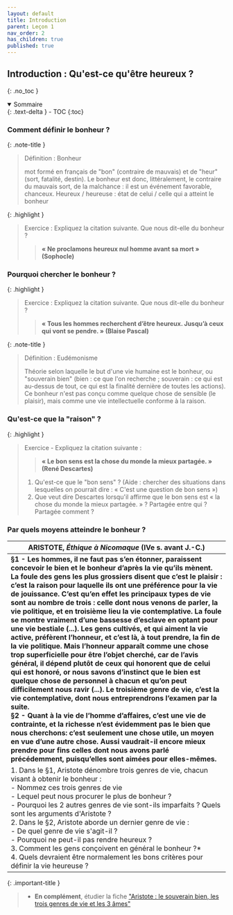 ```yaml
---
layout: default
title: Introduction
parent: Leçon 1
nav_order: 2
has_children: true
published: true
---
```

## Introduction : Qu'est-ce qu'être heureux ?

{: .no_toc }

<details open markdown="block">
  <summary>
    Sommaire
  </summary>
  {: .text-delta }
- TOC
{:toc}
</details>

### Comment définir le bonheur ?

{: .note-title }
> Définition : Bonheur
> 
> mot formé en français de "bon" (contraire de mauvais) et de "heur" (sort, fatalité, destin). Le bonheur est donc, littéralement, le contraire du mauvais sort, de la malchance : il est un événement favorable, chanceux.
Heureux / heureuse : état de celui / celle qui a atteint le bonheur

{: .highlight }
> Exercice : Expliquez la citation suivante. Que nous dit-elle du bonheur ?
>
>> **« Ne proclamons heureux nul homme avant sa mort » (Sophocle)**

### Pourquoi chercher le bonheur ?

{: .highlight }
> Exercice : Expliquez la citation suivante. Que nous dit-elle du bonheur ?
>> **« Tous les hommes recherchent d’être heureux. Jusqu’à ceux qui vont se pendre. » (Blaise Pascal)**

{: .note-title }
> Définition : Eudémonisme
> 
> Théorie selon laquelle le but d'une vie humaine est le bonheur, ou "souverain bien" (bien : ce que l'on recherche ; souverain : ce qui est au-dessus de tout, ce qui est la finalité dernière de toutes les actions). Ce bonheur n'est pas conçu comme quelque chose de sensible (le plaisir), mais comme une vie intellectuelle conforme à la raison.

### Qu'est-ce que la "raison" ?

{: .highlight }
> Exercice - Expliquez la citation suivante : 
>> **« Le bon sens est la chose du monde la mieux partagée. » (René Descartes)**
>
> 1. Qu'est-ce que le "bon sens" ? (Aide : chercher des situations dans lesquelles on pourrait dire : « C'est une question de bon sens »)
> 2. Que veut dire Descartes lorsqu'il affirme que le bon sens est « la chose du monde la mieux partagée. » ? Partagée entre qui ? Partagée comment ?

### Par quels moyens atteindre le bonheur ?

| ARISTOTE, *Éthique à Nicomaque* (IVe s. avant J.-C.)         |
| ------------------------------------------------------------ |
| **§1 - Les hommes, il ne faut pas s’en étonner, paraissent concevoir le bien et le bonheur d’après la vie qu’ils mènent. La foule des gens les plus grossiers disent que c’est le plaisir : c’est la raison pour laquelle ils ont une préférence pour la vie de jouissance. C’est qu’en effet les principaux types de vie sont au nombre de trois : celle dont nous venons de parler, la vie politique, et en troisième lieu la vie contemplative. La foule se montre vraiment d’une bassesse d’esclave en optant pour une vie bestiale (...). Les gens cultivés, et qui aiment la vie active, préfèrent l’honneur, et c’est là, à tout prendre, la fin de la vie politique. Mais l’honneur apparaît comme une chose trop superficielle pour être l’objet cherché, car de l’avis général, il dépend plutôt de ceux qui honorent que de celui qui est honoré, or nous savons d’instinct que le bien est quelque chose de personnel à chacun et qu’on peut difficilement nous ravir (...). Le troisième genre de vie, c’est la vie contemplative, dont nous entreprendrons l’examen par la suite. <br/>§2 - Quant à la vie de l’homme d’affaires, c’est une vie de contrainte, et la richesse n’est évidemment pas le bien que nous cherchons: c’est seulement une chose utile, un moyen en vue d’une autre chose. Aussi vaudrait-il encore mieux prendre pour fins celles dont nous avons parlé précédemment, puisqu’elles sont aimées pour elles-mêmes.** |
| 1. Dans le §1, Aristote dénombre trois genres de vie, chacun visant à obtenir le bonheur : <br />- Nommez ces trois genres de vie <br />- Lequel peut nous procurer le plus de bonheur ?<br />- Pourquoi les 2 autres genres de vie sont-ils imparfaits ? Quels sont les arguments d'Aristote ?<br />2. Dans le §2, Aristote aborde un dernier genre de vie :<br />- De quel genre de vie s'agit-il ?<br />- Pourquoi ne peut-il pas rendre heureux ?<br />3. Comment les gens conçoivent en général le bonheur ?*<br />4. Quels devraient être normalement les bons critères pour définir la vie heureuse ? |

{: .important-title }
> - **En complément**, étudier la fiche ["Aristote : le souverain bien, les trois genres de vie et les 3 âmes"](../../docs/Leçon%201/L1-2-intro-2.html)


